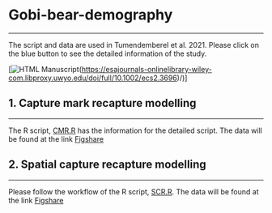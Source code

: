 # **Gobi-bear-demography**
----------------
The script and data are used in Tumendemberel et al. 2021. Please click on the blue button to see the detailed information of the study.
 <!-- usage note: edit the H1 title above to personalize the manuscript -->
[![HTML Manuscript](https://img.shields.io/badge/manuscript-HTML-blue.svg)(https://esajournals-onlinelibrary-wiley-com.libproxy.uwyo.edu/doi/full/10.1002/ecs2.3696)/)]


## **1. Capture mark recapture modelling**
----------------
The R script, [CMR.R](https://github.com/odko2008/Gobi-bear-demography/tree/main/Scripts) has the information for the detailed script.  The data will be found at the link [Figshare](https://figshare.com/articles/dataset/Demography_of_Gobi_bears/14776206)


## **2. Spatial capture recapture modelling**
----------------
Please follow the workflow of the R script, [SCR.R](https://github.com/odko2008/Gobi-bear-demography/tree/main/Scripts). The data will be found at the link [Figshare](https://figshare.com/articles/dataset/Demography_of_Gobi_bears/14776206)
